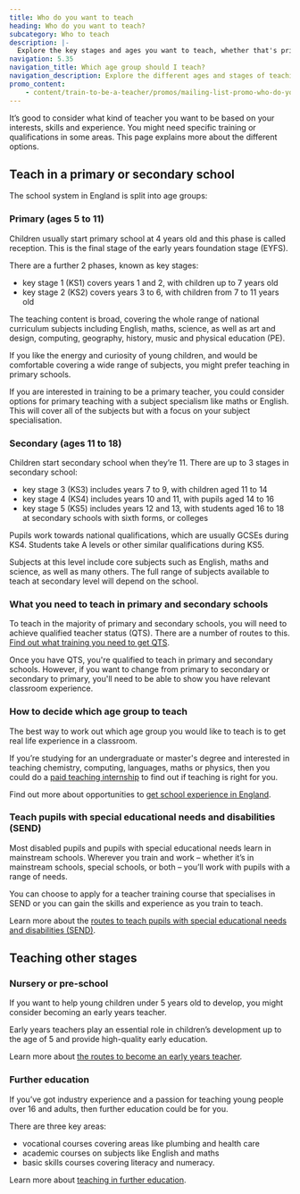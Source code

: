 ```yaml
---
title: Who do you want to teach
heading: Who do you want to teach?
subcategory: Who to teach
description: |-
  Explore the key stages and ages you want to teach, whether that's primary, secondary, early years, further education, or pupils with special educational needs.
navigation: 5.35
navigation_title: Which age group should I teach?
navigation_description: Explore the different ages and stages of teaching and decide which is right for you.
promo_content:
    - content/train-to-be-a-teacher/promos/mailing-list-promo-who-do-you-want-to-teach
---
```


It’s good to consider what kind of teacher you want to be based on your interests, skills and experience. You might need specific training or qualifications in some areas. This page explains more about the different options.

## Teach in a primary or secondary school

The school system in England is split into age groups:

### Primary (ages 5 to 11)
Children usually start primary school at 4 years old and this phase is called reception. This is the final stage of the early years foundation stage (EYFS).

There are a further 2 phases, known as key stages: 

* key stage 1 (KS1) covers years 1 and 2, with children up to 7 years old
* key stage 2 (KS2) covers years 3 to 6, with children from 7 to 11 years old

The teaching content is broad, covering the whole range of national curriculum subjects including English, maths, science, as well as art and design, computing, geography, history, music and physical education (PE).

If you like the energy and curiosity of young children, and would be comfortable covering a wide range of subjects, you might prefer teaching in primary schools. 

If you are interested in training to be a primary teacher, you could consider options for primary teaching with a subject specialism like maths or English. This will cover all of the subjects but with a focus on your subject specialisation.

### Secondary (ages 11 to 18)
Children start secondary school when they’re 11. There are up to 3 stages in secondary school: 

* key stage 3 (KS3) includes years 7 to 9, with children aged 11 to 14  
* key stage 4 (KS4) includes years 10 and 11, with pupils aged 14 to 16
* key stage 5 (KS5) includes years 12 and 13, with students aged 16 to 18 at secondary schools with sixth forms, or colleges

Pupils work towards national qualifications, which are usually GCSEs during KS4. Students take A levels or other similar qualifications during KS5. 

Subjects at this level include core subjects such as English, maths and science, as well as many others. The full range of subjects available to teach at secondary level will depend on the school.

### What you need to teach in primary and secondary schools

To teach in the majority of primary and secondary schools, you will need to achieve qualified teacher status (QTS). There are a number of routes to this. [Find out what training you need to get QTS](/train-to-be-a-teacher).

Once you have QTS, you're qualified to teach in primary and secondary schools. However, if you want to change from primary to secondary or secondary to primary, you'll need to be able to show you have relevant classroom experience.

### How to decide which age group to teach

The best way to work out which age group you would like to teach is to get real life experience in a classroom. 

If you’re studying for an undergraduate or master's degree and interested in teaching chemistry, computing, languages, maths or physics, then you could do a [paid teaching internship](/train-to-be-a-teacher/teaching-internships) to find out if teaching is right for you.

Find out more about opportunities to [get school experience in England](/train-to-be-a-teacher/get-school-experience).

### Teach pupils with special educational needs and disabilities (SEND)

Most disabled pupils and pupils with special educational needs learn in mainstream schools. Wherever you train and work – whether it’s in mainstream schools, special schools, or both – you’ll work with pupils with a range of needs.

You can choose to apply for a teacher training course that specialises in SEND or you can gain the skills and experience as you train to teach.

Learn more about the [routes to teach pupils with special educational needs and disabilities (SEND)](/life-as-a-teacher/teach-disabled-pupils-and-pupils-with-special-educational-needs).

## Teaching other stages

### Nursery or pre-school

If you want to help young children under 5 years old to develop, you might consider becoming an early years teacher.

Early years teachers play an essential role in children’s development up to the age of 5 and provide high-quality early education.

Learn more about [the routes to become an early years teacher](/life-as-a-teacher/become-an-early-years-teacher).

### Further education

If you’ve got industry experience and a passion for teaching young people over 16 and adults, then further education could be for you. 

There are three key areas: 

* vocational courses covering areas like plumbing and health care
* academic courses on subjects like English and maths
* basic skills courses covering literacy and numeracy. 

Learn more about [teaching in further education](/life-as-a-teacher/become-a-further-education-teacher).